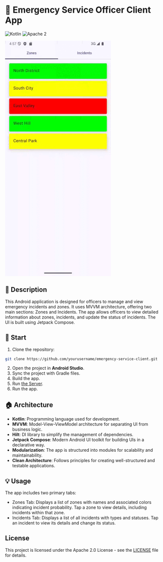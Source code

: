 # 📢 Emergency Service Officer Client App

![Kotlin](https://img.shields.io/badge/kotlin-2.0.10-orange.svg)
![Apache 2](https://img.shields.io/badge/license-Apache2-green.svg?style=flat)

![App work](https://github.com/lsyyx/emergency-service-client/blob/main/img/Screen_recording.gif)

## 📓 Description
This Android application is designed for officers to manage and view emergency incidents and zones. It uses MVVM architecture, offering two main sections: Zones and Incidents. The app allows officers to view detailed information about zones, incidents, and update the status of incidents. The UI is built using Jetpack Compose.

## 🏁 Start
1. Clone the repository:
```bash
git clone https://github.com/yourusername/emergency-service-client.git
```
2. Open the project in **Android Studio**.
3. Sync the project with Gradle files.
4. Build the app.
5. Run [the Server](https://github.com/lsyyx/emergency-api).
6. Run the app.

## 🏠 Architecture
- **Kotlin**: Programming language used for development.
- **MVVM**: Model-View-ViewModel architecture for separating UI from business logic.
- **Hilt**: DI library to simplify the management of dependencies.
- **Jetpack Compose**: Modern Android UI toolkit for building UIs in a declarative way.
- **Modularization**: The app is structured into modules for scalability and maintainability.
- **Clean Architecture**: Follows principles for creating well-structured and testable applications.

## 💡 Usage
The app includes two primary tabs:
- Zones Tab: Displays a list of zones with names and associated colors indicating incident probability. Tap a zone to view details, including incidents within that zone.
- Incidents Tab: Displays a list of all incidents with types and statuses. Tap an incident to view its details and change its status.
  
## License
This project is licensed under the Apache 2.0 License - see the [LICENSE](https://github.com/lsyyx/emergency-service-client/blob/main/LICENSE) file for details.
